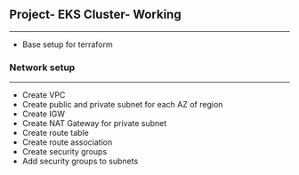 ## Project- EKS Cluster- Working
-----------------------------

+ Base setup for terraform

### Network setup
----------------------
+ Create VPC
+ Create public and private subnet for each AZ of region
+ Create IGW 
+ Create NAT Gateway for private subnet
+ Create route table 
+ Create route association
+ Create security groups 
+ Add security groups to subnets

